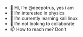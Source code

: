 - 👋 Hi, I’m @deepotrus, yes i am
- 👀 I’m interested in physics
- 🌱 I’m currently learning kali linux
- 💞️ I’m not looking to collaborate
- 📫 How to reach me? Don't

<!---
deepotrus/deepotrus is a ✨ special ✨ repository because its `README.md` (this file) appears on your GitHub profile.
You can click the Preview link to take a look at your changes.
--->
